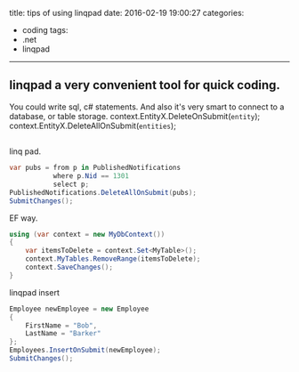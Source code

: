 title: tips of using linqpad
date: 2016-02-19 19:00:27
categories:
- coding
tags:
- .net
- linqpad
---

## linqpad a very convenient tool for quick coding.
You could write sql, c# statements.
And also it's very smart to connect to a database, or table storage.
    context.EntityX.DeleteOnSubmit(`entity`);
    context.EntityX.DeleteAllOnSubmit(`entities`);
    
##
linq pad.
``` cs
var pubs = from p in PublishedNotifications 
           where p.Nid == 1301
		   select p;
PublishedNotifications.DeleteAllOnSubmit(pubs);
SubmitChanges();
```

EF way.
``` cs
using (var context = new MyDbContext())
{
    var itemsToDelete = context.Set<MyTable>();
    context.MyTables.RemoveRange(itemsToDelete);
    context.SaveChanges();
}
```
linqpad insert
``` cs
Employee newEmployee = new Employee
{
	FirstName = "Bob",
	LastName = "Barker"
};
Employees.InsertOnSubmit(newEmployee);
SubmitChanges();
```
